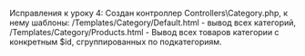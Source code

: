 Исправления к уроку 4: Создан контроллер Controllers\Category.php, 
к нему шаблоны: /Templates/Category/Default.html - вывод всех категорий, 
/Templates/Category/Products.html - Вывод всех товаров категории с конкретным $id, 
сгруппированных по подкатегориям.